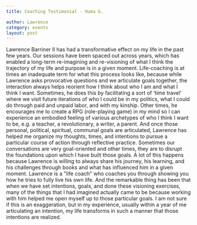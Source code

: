 ```yaml
---
title: Coaching Testimonial - Huma G.

author: Lawrence
category: events
layout: post
---
```


Lawrence Barriner II has had a transformative effect on my life in the past few years. Our sessions have been spaced out across years, which has enabled a long-term re-imagining and re-visioning of what I think the trajectory of my life and purpose is in a given moment. Life-coaching is at times an inadequate term for what this process looks like, because while Lawrence asks provocative questions and we articulate goals together, the interaction always helps reorient how I think about who I am and what I think I want. Sometimes, he does this by facilitating a sort of 'time travel' where we visit future iterations of who I could be in my politics, what I could do through paid and unpaid labor, and with my kinship. Other times, he encourages me to create a RPG (role-playing game) in my mind so I can experience an embodied feeling of various archetypes of who I think I want to be, e.g. a teacher, a revolutionary, a writer, a parent. And once those personal, political, spiritual, communal goals are articulated, Lawrence has helped me organize my thoughts, times, and intentions to pursue a particular course of action through reflective practice. Sometimes our conversations are very goal-oriented and other times, they are to disrupt the foundations upon which I have built those goals. A lot of this happens because Lawrence is willing to always share his journey, his learning, and his challenges through books and what has influenced him in a given moment. Lawrence is a "life coach" who coaches you through showing you how he tries to fully live his own life. And the remarkable thing has been that when we have set intentions, goals, and done these visioning exercises, many of the things that I had imagined actually came to be because working with him helped me open myself up to those particular goals. I am not sure if this is an exaggeration, but in my experience, usually within a year of me articulating an intention, my life transforms in such a manner that those intentions are realized. 
